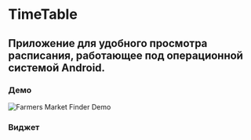 # TimeTable
## Приложение для удобного просмотра расписания, работающее под операционной системой Android.

### Демо
![Farmers Market Finder Demo](demo.gif)

### Виджет
